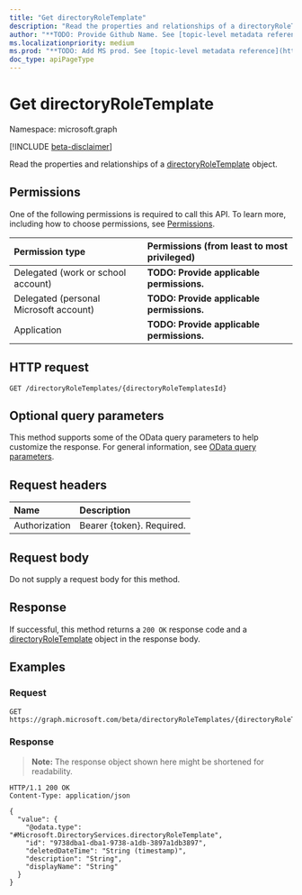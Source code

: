 ```yaml
---
title: "Get directoryRoleTemplate"
description: "Read the properties and relationships of a directoryRoleTemplate object."
author: "**TODO: Provide Github Name. See [topic-level metadata reference](https://msgo.azurewebsites.net/add/document/guidelines/metadata.html#topic-level-metadata)**"
ms.localizationpriority: medium
ms.prod: "**TODO: Add MS prod. See [topic-level metadata reference](https://msgo.azurewebsites.net/add/document/guidelines/metadata.html#topic-level-metadata)**"
doc_type: apiPageType
---
```


# Get directoryRoleTemplate
Namespace: microsoft.graph

[!INCLUDE [beta-disclaimer](../../includes/beta-disclaimer.md)]

Read the properties and relationships of a [directoryRoleTemplate](../resources/directoryroletemplate.md) object.

## Permissions
One of the following permissions is required to call this API. To learn more, including how to choose permissions, see [Permissions](/graph/permissions-reference).

|Permission type|Permissions (from least to most privileged)|
|:---|:---|
|Delegated (work or school account)|**TODO: Provide applicable permissions.**|
|Delegated (personal Microsoft account)|**TODO: Provide applicable permissions.**|
|Application|**TODO: Provide applicable permissions.**|

## HTTP request

<!-- {
  "blockType": "ignored"
}
-->
``` http
GET /directoryRoleTemplates/{directoryRoleTemplatesId}
```

## Optional query parameters
This method supports some of the OData query parameters to help customize the response. For general information, see [OData query parameters](/graph/query-parameters).

## Request headers
|Name|Description|
|:---|:---|
|Authorization|Bearer {token}. Required.|

## Request body
Do not supply a request body for this method.

## Response

If successful, this method returns a `200 OK` response code and a [directoryRoleTemplate](../resources/directoryroletemplate.md) object in the response body.

## Examples

### Request
<!-- {
  "blockType": "request",
  "name": "get_directoryroletemplate"
}
-->
``` http
GET https://graph.microsoft.com/beta/directoryRoleTemplates/{directoryRoleTemplatesId}
```


### Response
>**Note:** The response object shown here might be shortened for readability.
<!-- {
  "blockType": "response",
  "truncated": true,
  "@odata.type": "Microsoft.DirectoryServices.directoryRoleTemplate"
}
-->
``` http
HTTP/1.1 200 OK
Content-Type: application/json

{
  "value": {
    "@odata.type": "#Microsoft.DirectoryServices.directoryRoleTemplate",
    "id": "9738dba1-dba1-9738-a1db-3897a1db3897",
    "deletedDateTime": "String (timestamp)",
    "description": "String",
    "displayName": "String"
  }
}
```

